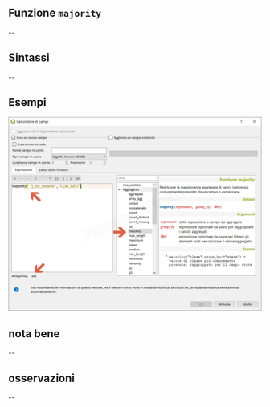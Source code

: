 ## Funzione `majority`

--

## Sintassi

--

## Esempi

<img src="/img/aggregates/majority/majority1.png">

## nota bene

--

## osservazioni

--